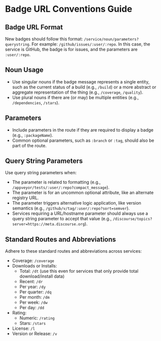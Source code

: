 # Badge URL Conventions Guide

## Badge URL Format

New badges should follow this format: `/service/noun/parameters?querystring`. For example: `/github/issues/:user/:repo`. In this case, the service is GitHub, the badge is for issues, and the parameters are `:user/:repo`.

## Noun Usage

- Use singular nouns if the badge message represents a single entity, such as the current status of a build (e.g., `/build`) or a more abstract or aggregate representation of the thing (e.g., `/coverage`, `/quality`).
- Use plural nouns if there are (or may) be multiple entities (e.g., `/dependencies`, `/stars`).

## Parameters

- Include parameters in the route if they are required to display a badge (e.g., `:packageName`).
- Common optional parameters, such as `:branch` or `:tag`, should also be part of the route.

## Query String Parameters

Use query string parameters when:

- The parameter is related to formatting (e.g., `/appveyor/tests/:user/:repo?compact_message`).
- The parameter is for an uncommon optional attribute, like an alternate registry URL.
- The parameter triggers alternative logic application, like version semantics (e.g., `/github/v/tag/:user/:repo?sort=semver`).
- Services requiring a URL/hostname parameter should always use a query string parameter to accept that value (e.g., `/discourse/topics?server=https://meta.discourse.org`).

## Standard Routes and Abbreviations

Adhere to these standard routes and abbreviations across services:

- Coverage: `/coverage`
- Downloads or Installs:
  - Total: `/dt` (use this even for services that only provide total download/install data)
  - Recent: `/dr`
  - Per year: `/dy`
  - Per quarter: `/dq`
  - Per month: `/dm`
  - Per week: `/dw`
  - Per day: `/dd`
- Rating:
  - Numeric: `/rating`
  - Stars: `/stars`
- License: `/l`
- Version or Release: `/v`
